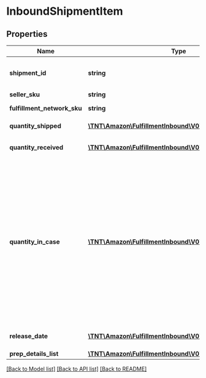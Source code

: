 # InboundShipmentItem

## Properties
Name | Type | Description | Notes
------------ | ------------- | ------------- | -------------
**shipment_id** | **string** | A shipment identifier originally returned by the createInboundShipmentPlan operation. | [optional] 
**seller_sku** | **string** | The seller SKU of the item. | 
**fulfillment_network_sku** | **string** | Amazon&#39;s fulfillment network SKU of the item. | [optional] 
**quantity_shipped** | [**\TNT\Amazon\FulfillmentInbound\V0\Model\Quantity**](Quantity.md) | The item quantity that you are shipping. | 
**quantity_received** | [**\TNT\Amazon\FulfillmentInbound\V0\Model\Quantity**](Quantity.md) | The item quantity that has been received at an Amazon fulfillment center. | [optional] 
**quantity_in_case** | [**\TNT\Amazon\FulfillmentInbound\V0\Model\Quantity**](Quantity.md) | The item quantity in each case, for case-packed items. Note that QuantityInCase multiplied by the number of boxes in the inbound shipment equals QuantityShipped. Also note that all of the boxes of an inbound shipment must either be case packed or individually packed. For that reason, when you submit the createInboundShipment or the updateInboundShipment operation, the value of QuantityInCase must be provided for every item in the shipment or for none of the items in the shipment. | [optional] 
**release_date** | [**\TNT\Amazon\FulfillmentInbound\V0\Model\DateStringType**](DateStringType.md) | The date that a pre-order item will be available for sale. | [optional] 
**prep_details_list** | [**\TNT\Amazon\FulfillmentInbound\V0\Model\PrepDetailsList**](PrepDetailsList.md) |  | [optional] 

[[Back to Model list]](../README.md#documentation-for-models) [[Back to API list]](../README.md#documentation-for-api-endpoints) [[Back to README]](../README.md)


